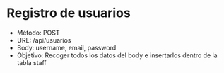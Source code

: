 # Registro de usuarios

- Método: POST 
- URL: /api/usuarios
- Body: username, email, password
- Objetivo: Recoger todos los datos del body e insertarlos dentro de la tabla staff
